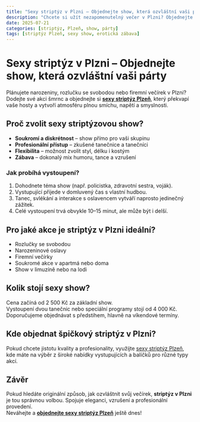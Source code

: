 ```yaml
---
title: "Sexy striptýz v Plzni – Objednejte show, která ozvláštní vaši párty"
description: "Chcete si užít nezapomenutelný večer v Plzni? Objednejte sexy striptýz od profesionálů a dopřejte své akci vzrušení, eleganci i zábavu."
date: 2025-07-21
categories: [striptýz, Plzeň, show, párty]
tags: [striptýz Plzeň, sexy show, erotická zábava]
---
```


# Sexy striptýz v Plzni – Objednejte show, která ozvláštní vaši párty

Plánujete narozeniny, rozlučku se svobodou nebo firemní večírek v Plzni? Dodejte své akci šmrnc a objednejte si **[sexy striptýz Plzeň](https://www.agenturafox.cz/striptyz-plzen/)**, který překvapí vaše hosty a vytvoří atmosféru plnou smíchu, napětí a smyslnosti.

## Proč zvolit sexy striptýzovou show?

- **Soukromí a diskrétnost** – show přímo pro vaši skupinu  
- **Profesionální přístup** – zkušené tanečnice a tanečníci  
- **Flexibilita** – možnost zvolit styl, délku i kostým  
- **Zábava** – dokonalý mix humoru, tance a vzrušení  

### Jak probíhá vystoupení?

1. Dohodnete téma show (např. policistka, zdravotní sestra, voják).  
2. Vystupující přijede v domluvený čas s vlastní hudbou.  
3. Tanec, svlékání a interakce s oslavencem vytváří naprosto jedinečný zážitek.  
4. Celé vystoupení trvá obvykle 10–15 minut, ale může být i delší.  

## Pro jaké akce je striptýz v Plzni ideální?

- Rozlučky se svobodou  
- Narozeninové oslavy  
- Firemní večírky  
- Soukromé akce v apartmá nebo doma  
- Show v limuzíně nebo na lodi  

## Kolik stojí sexy show?

Cena začíná od 2 500 Kč za základní show.  
Vystoupení dvou tanečnic nebo speciální programy stojí od 4 000 Kč.  
Doporučujeme objednávat s předstihem, hlavně na víkendové termíny.

## Kde objednat špičkový striptýz v Plzni?

Pokud chcete jistotu kvality a profesionality, využijte [sexy striptýz Plzeň](https://www.agenturafox.cz/striptyz-plzen/), kde máte na výběr z široké nabídky vystupujících a balíčků pro různé typy akcí.

## Závěr

Pokud hledáte originální způsob, jak ozvláštnit svůj večírek, **striptýz v Plzni** je tou správnou volbou. Spojuje eleganci, vzrušení a profesionální provedení.  
Neváhejte a **[objednejte sexy striptýz Plzeň](https://www.agenturafox.cz/striptyz-plzen/)** ještě dnes!


